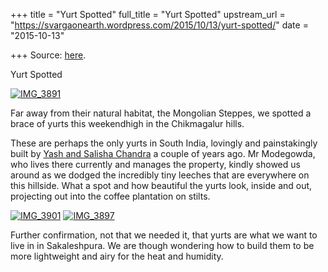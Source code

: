 +++
title = "Yurt Spotted"
full_title = "Yurt Spotted"
upstream_url = "https://svargaonearth.wordpress.com/2015/10/13/yurt-spotted/"
date = "2015-10-13"

+++
Source: [here](https://svargaonearth.wordpress.com/2015/10/13/yurt-spotted/).

Yurt Spotted

[![IMG_3891](https://svargaonearth.files.wordpress.com/2015/10/img_3891.jpg?w=656&h=875)](https://svargaonearth.files.wordpress.com/2015/10/img_3891.jpg)

Far away from their natural habitat, the Mongolian Steppes, we spotted a brace of yurts this weekendhigh in the Chikmagalur hills.

These are perhaps the only yurts in South India, lovingly and painstakingly built by [Yash and Salisha Chandra](http://oursatori.blogspot.in/) a couple of years ago. Mr Modegowda, who lives there currently and manages the property, kindly showed us around as we dodged the incredibly tiny leeches that are everywhere on this hillside. What a spot and how beautiful the yurts look, inside and out, projecting out into the coffee plantation on stilts.

[![IMG_3901](https://svargaonearth.files.wordpress.com/2015/10/img_3901.jpg?w=656&h=875)](https://svargaonearth.files.wordpress.com/2015/10/img_3901.jpg) [![IMG_3897](https://svargaonearth.files.wordpress.com/2015/10/img_3897.jpg?w=656&h=875)](https://svargaonearth.files.wordpress.com/2015/10/img_3897.jpg)

Further confirmation, not that we needed it, that yurts are what we want to live in in Sakaleshpura. We are though wondering how to build them to be more lightweight and airy for the heat and humidity.
